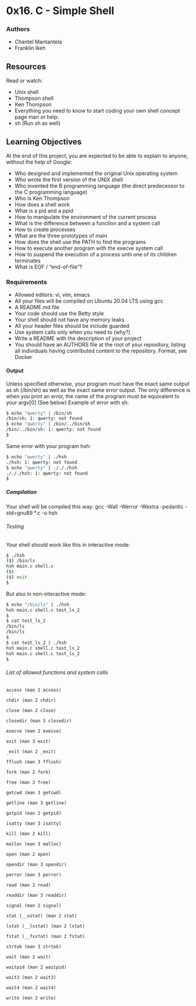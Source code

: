 # 0x16. C - Simple Shell
### Authors
* Chantel Mantantela
* Franklin Ikeh

## Resources
Read or watch:
* Unix shell
* Thompson shell
* Ken Thompson
* Everything you need to know to start coding your own shell concept page
man or help:
* sh (Run sh as well)

## Learning Objectives
At the end of this project, you are expected to be able to explain to anyone, without the help of Google:
* Who designed and implemented the original Unix operating system
* Who wrote the first version of the UNIX shell
* Who invented the B programming language (the direct predecessor to the C programming language)
* Who is Ken Thompson
* How does a shell work
* What is a pid and a ppid
* How to manipulate the environment of the current process
* What is the difference between a function and a system call
* How to create processes
* What are the three prototypes of main
* How does the shell use the PATH to find the programs
* How to execute another program with the execve system call
* How to suspend the execution of a process until one of its children terminates
* What is EOF / “end-of-file”?

### Requirements
* Allowed editors: vi, vim, emacs
* All your files will be compiled on Ubuntu 20.04 LTS using gcc
* A README.md file
* Your code should use the Betty style
* Your shell should not have any memory leaks
* All your header files should be include guarded
* Use system calls only when you need to (why?)
* Write a README with the description of your project
* You should have an AUTHORS file at the root of your repository, listing all individuals having contributed content to the repository. Format, see Docker

#### Output
Unless specified otherwise, your program must have the exact same output as sh (/bin/sh) as well as the exact same error output.
The only difference is when you print an error, the name of the program must be equivalent to your argv[0] (See below)
Example of error with sh:

```bash
$ echo "qwerty" | /bin/sh
/bin/sh: 1: qwerty: not found
$ echo "qwerty" | /bin/../bin/sh
/bin/../bin/sh: 1: qwerty: not found
$
```

Same error with your program hsh:

```bash
$ echo "qwerty" | ./hsh
./hsh: 1: qwerty: not found
$ echo "qwerty" | ./././hsh
./././hsh: 1: qwerty: not found
$
```

##### Compilation
Your shell will be compiled this way:
gcc -Wall -Werror -Wextra -pedantic -std=gnu89 *.c -o hsh

###### Testing
Your shell should work like this in interactive mode:

```bash
$ ./hsh
($) /bin/ls
hsh main.c shell.c
($)
($) exit
$
```

But also in non-interactive mode:

```bash
$ echo "/bin/ls" | ./hsh
hsh main.c shell.c test_ls_2
$
$ cat test_ls_2
/bin/ls
/bin/ls
$
$ cat test_ls_2 | ./hsh
hsh main.c shell.c test_ls_2
hsh main.c shell.c test_ls_2
$
```

###### List of allowed functions and system calls
`access (man 2 access)`

`chdir (man 2 chdir)`

`close (man 2 close)`

`closedir (man 3 closedir)`

`execve (man 2 execve)`

`exit (man 3 exit)`

`_exit (man 2 _exit)`

`fflush (man 3 fflush)`

`fork (man 2 fork)`

`free (man 3 free)`

`getcwd (man 3 getcwd)`

`getline (man 3 getline)`

`getpid (man 2 getpid)`

`isatty (man 3 isatty)`

`kill (man 2 kill)`

`malloc (man 3 malloc)`

`open (man 2 open)`

`opendir (man 3 opendir)`

`perror (man 3 perror)`

`read (man 2 read)`

`readdir (man 3 readdir)`

`signal (man 2 signal)`

`stat (__xstat) (man 2 stat)`

`lstat (__lxstat) (man 2 lstat)`

`fstat (__fxstat) (man 2 fstat)`

`strtok (man 3 strtok)`

`wait (man 2 wait)`

`waitpid (man 2 waitpid)`

`wait3 (man 2 wait3)`

`wait4 (man 2 wait4)`

`write (man 2 write)`


